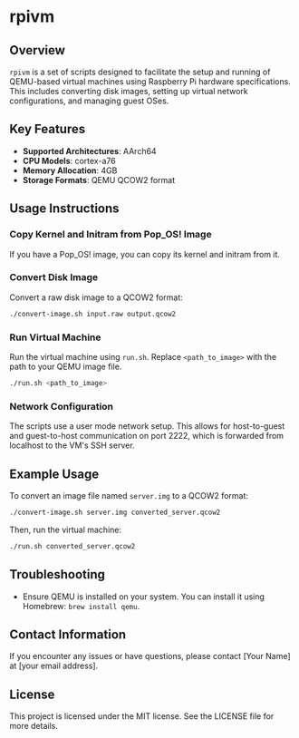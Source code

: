 # rpivm

## Overview

`rpivm` is a set of scripts designed to facilitate the setup and running of QEMU-based virtual machines using Raspberry Pi hardware specifications. This includes converting disk images, setting up virtual network configurations, and managing guest OSes.

## Key Features

- **Supported Architectures**: AArch64
- **CPU Models**: cortex-a76
- **Memory Allocation**: 4GB
- **Storage Formats**: QEMU QCOW2 format

## Usage Instructions

### Copy Kernel and Initram from Pop_OS! Image

If you have a Pop_OS! image, you can copy its kernel and initram from it.

### Convert Disk Image

Convert a raw disk image to a QCOW2 format:

```bash
./convert-image.sh input.raw output.qcow2
```


### Run Virtual Machine

Run the virtual machine using `run.sh`. Replace `<path_to_image>` with the path to your QEMU image file.

```bash
./run.sh <path_to_image>
```

### Network Configuration

The scripts use a user mode network setup. This allows for host-to-guest and guest-to-host communication on port 2222, which is forwarded from localhost to the VM's SSH server.

## Example Usage

To convert an image file named `server.img` to a QCOW2 format:

```bash
./convert-image.sh server.img converted_server.qcow2
```

Then, run the virtual machine:

```bash
./run.sh converted_server.qcow2
```

## Troubleshooting

- Ensure QEMU is installed on your system. You can install it using Homebrew: `brew install qemu`.

## Contact Information

If you encounter any issues or have questions, please contact [Your Name] at [your email address].

## License

This project is licensed under the MIT license. See the LICENSE file for more details.
